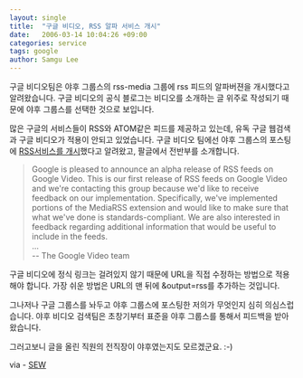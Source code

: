 ```yaml
---
layout: single
title:  "구글 비디오, RSS 알파 서비스 개시"
date:   2006-03-14 10:04:26 +09:00
categories: service
tags: google
author: Samgu Lee
---
```

구글 비디오팀은 야후 그룹스의 rss-media 그룹에 rss 피드의 알파버젼을 개시했다고 알려왔습니다. 구글 비디오의 공식 블로그는 비디오를 소개하는 글 위주로 작성되기 때문에 야후 그룹스를 선택한 것으로 보입니다.

많은 구글의 서비스들이 RSS와 ATOM같은 피드를 제공하고 있는데, 유독 구글 웹검색과 구글 비디오가 적용이 안되고 있었습니다. 구글 비디오 팀에선 야후 그룹스의 포스팅에 [RSS서비스를 개시](http://www.scripting.com/2006/03/10.html)했다고 알려왔고, 팔글에서 전반부를 소개합니다.

> Google is pleased to announce an alpha release of RSS feeds on Google Video.
This is our first release of RSS feeds on Google Video and we're
contacting this group because we'd like to receive feedback on our
implementation.  Specifically, we've implemented portions of the
MediaRSS extension and would like to make sure that what we've done is
standards-compliant.  We are also interested in feedback regarding
additional information that would be useful to include in the feeds.  
> ...  
> -- The Google Video team

구글 비디오에 정식 링크는 걸려있지 않기 때문에 URL을 직접 수정하는 방법으로 적용해야 합니다. 가장 쉬운 방법은 URL의 맨 뒤에 &output=rss를 추가하는 것입니다.

그나저나 구글 그룹스를 놔두고 야후 그룹스에 포스팅한 저의가 무엇인지 심히 의심스럽습니다. 야후 비디오 검색팀은 초창기부터 표준을 야후 그룹스를 통해서 피드백을 받아왔습니다.

그러고보니 글을 올린 직원의 전직장이 야후였는지도 모르겠군요. :-)

via - [SEW](http://blog.searchenginewatch.com/blog/060313-095115)
